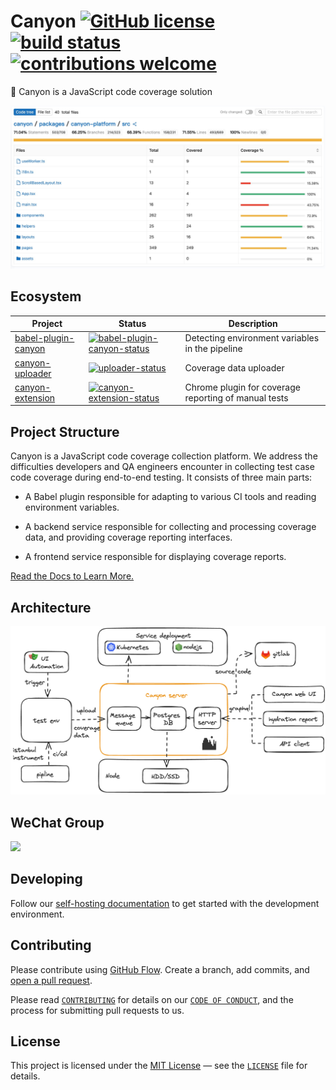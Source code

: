 # Canyon [![GitHub license](https://img.shields.io/badge/license-MIT-blue.svg)](https://github.com/canyon-project/canyon/blob/main/LICENSE) [![build status](https://github.com/canyon-project/canyon/actions/workflows/test.yml/badge.svg?branch=main)](https://github.com/canyon-project/canyon/actions/workflows/ci.yml) [![contributions welcome](https://img.shields.io/badge/contributions-welcome-brightgreen?logo=github)](CODE_OF_CONDUCT.md)

👋 Canyon is a JavaScript code coverage solution

![](./screenshots/coverage-report.jpg)

## Ecosystem

| Project               | Status                                                       | Description                                     |
| --------------------- | ------------------------------------------------------------ |-------------------------------------------------|
| [babel-plugin-canyon]          | [![babel-plugin-canyon-status]][babel-plugin-canyon-package]                   | Detecting environment variables in the pipeline |
| [canyon-uploader]                | [![uploader-status]][uploader-package]                               | Coverage data uploader          |
| [canyon-extension]             | [![canyon-extension-status]][canyon-extension-package]                         | Chrome plugin for coverage reporting of manual tests                           |

[babel-plugin-canyon]: https://github.com/canyon-project/babel-plugin-canyon
[canyon-uploader]: https://github.com/canyon-project/uploader
[canyon-extension]: https://github.com/canyon-project/canyon-extension
[babel-plugin-canyon-status]: https://img.shields.io/npm/v/babel-plugin-canyon.svg
[uploader-status]: https://img.shields.io/github/v/release/canyon-project/uploader?label=release
[canyon-extension-status]: https://img.shields.io/chrome-web-store/v/omnpafdjidgpdmlimbangcjjaaodbeof.svg
[babel-plugin-canyon-package]: https://npmjs.com/package/babel-plugin-canyon
[uploader-package]: https://github.com/canyon-project/uploader/releases
[canyon-extension-package]: https://chrome.google.com/webstore/detail/canyon/omnpafdjidgpdmlimbangcjjaaodbeof

## Project Structure

Canyon is a JavaScript code coverage collection platform. We address the difficulties developers and QA engineers encounter in collecting test case code coverage during end-to-end testing. It consists of three main parts:

- A Babel plugin responsible for adapting to various CI tools and reading environment variables.

- A backend service responsible for collecting and processing coverage data, and providing coverage reporting interfaces.

- A frontend service responsible for displaying coverage reports.


[Read the Docs to Learn More.](https://docs.canyoncov.com)

## Architecture

![](./screenshots/architecture.png)

## WeChat Group

<img src="./screenshots/wechat11.jpg" style="width: 200px"/>

## Developing

Follow our [self-hosting documentation](https://docs.canyoncov.com/zh/documentation/self-host/community-edition/prerequisites) to get started with the development environment.

## Contributing

Please contribute using [GitHub Flow](https://guides.github.com/introduction/flow). Create a branch, add commits, and [open a pull request](https://github.com/canyon-project/canyon/compare).

Please read [`CONTRIBUTING`](CONTRIBUTING.md) for details on our [`CODE OF CONDUCT`](CODE_OF_CONDUCT.md), and the process for submitting pull requests to us.


## License

This project is licensed under the [MIT License](https://opensource.org/licenses/MIT) — see the [`LICENSE`](LICENSE) file for details.
